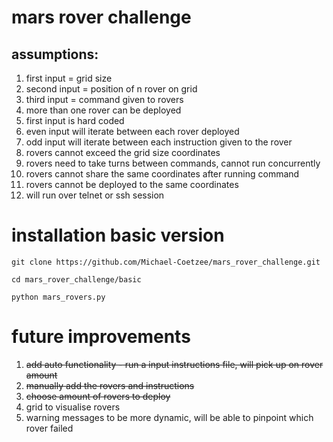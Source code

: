 # mars rover challenge

## assumptions:
1. first input = grid size  
2. second input = position of n rover on grid  
3. third input = command given to rovers  
4. more than one rover can be deployed  
5. first input is hard coded  
6. even input will iterate between each rover deployed  
7. odd input will iterate between each instruction given to the rover  
8. rovers cannot exceed the grid size coordinates   
9. rovers need to take turns between commands, cannot run concurrently  
10. rovers cannot share the same coordinates after running command  
11. rovers cannot be deployed to the same coordinates  
12. will run over telnet or ssh session


# installation basic version  
```
git clone https://github.com/Michael-Coetzee/mars_rover_challenge.git  

cd mars_rover_challenge/basic  

python mars_rovers.py  

```

# future improvements
1. ~~add auto functionality - run a input instructions file, will pick up on rover amount~~
2. ~~manually add the rovers and instructions~~
3. ~~choose amount of rovers to deploy~~
4. grid to visualise rovers
5. warning messages to be more dynamic, will be able to pinpoint which rover failed



